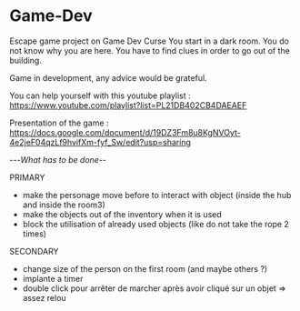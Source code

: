 # Game-Dev
Escape game project on Game Dev Curse
You start in a dark room. You do not know why you are here. You have to find clues in order to go out of the building.

Game in development, any advice would be grateful.

You can help yourself with this youtube playlist :
 https://www.youtube.com/playlist?list=PL21DB402CB4DAEAEF

Presentation of the game :
https://docs.google.com/document/d/19DZ3Fm8u8KgNVOyt-4e2jeF04qzLf9hvifXm-fyf_Sw/edit?usp=sharing

---*What has to be done*--

PRIMARY
- make the personage move before to interact with object (inside the hub and inside the room3)
- make the objects out of the inventory when it is used
- block the utilisation of already used objects (like do not take the rope 2 times)

SECONDARY
- change size of the person on the first room (and maybe others ?)
- implante a timer
- double click pour arrêter de marcher après avoir cliqué sur un objet => assez relou
